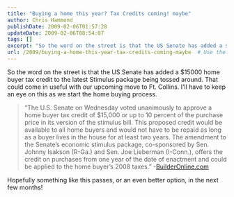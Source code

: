 ```yaml
---
title: "Buying a home this year? Tax Credits coming! maybe"
author: Chris Hammond
publishDate: 2009-02-06T01:57:28
updateDate: 2009-02-06T08:54:07
tags: []
excerpt: "So the word on the street is that the US Senate has added a $15000 home buyer tax credit to the latest Stimulus package being tossed around. That could come in useful with our upcoming move to Ft. Collins. I’ll have to keep an eye on this as we start the home buying process.  “The U.S. Senate on Wednesday voted unanimously to approve a home buyer tax credit of $15,000 or up to 10 percent of the purchase price in its version of the stimulus bill. This proposed credit would be available to all home buyers and would not have to be repaid as long as a buyer lives in the house for at least two years. The amendment to the Senate’s economic stimulus package, co-sponsored by Sen. Johnny Isakson (R-Ga.) and Sen. Joe Lieberman (I-Conn.), offers the credit on purchases from one year of the date of enactment and could be applied to the home buyer’s 2008 taxes.” -BuilderOnline.com  Hopefully something like this passes, or an even better option, in the next few months!"
url: /2009/buying-a-home-this-year-tax-credits-coming-maybe  # Use the generated URL with year
---
```

<p>So the word on the street is that the US Senate has added a $15000 home buyer tax credit to the latest Stimulus package being tossed around. That could come in useful with our upcoming move to Ft. Collins. I’ll have to keep an eye on this as we start the home buying process.</p> <blockquote> <p>“The U.S. Senate on Wednesday voted unanimously to approve a home buyer tax credit of $15,000 or up to 10 percent of the purchase price in its version of the stimulus bill. This proposed credit would be available to all home buyers and would not have to be repaid as long as a buyer lives in the house for at least two years. The amendment to the Senate’s economic stimulus package, co-sponsored by Sen. Johnny Isakson (R-Ga.) and Sen. Joe Lieberman (I-Conn.), offers the credit on purchases from one year of the date of enactment and could be applied to the home buyer’s 2008 taxes.” -<a href="https://www.builderonline.com/legislation/senate-adds-15000-home-buyer-tax-credit-to-stimulus.aspx">BuilderOnline.com</a></p> </blockquote> <p>Hopefully something like this passes, or an even better option, in the next few months!</p>
